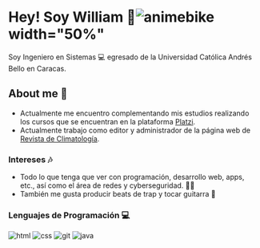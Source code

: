 # Hey! Soy William 💙![animebike](https://user-images.githubusercontent.com/125997854/222005432-801c530b-edac-47b3-a393-053bde5fee9e.gif) width="50%"

Soy Ingeniero en Sistemas 💻 egresado de la Universidad Católica Andrés Bello en Caracas.

## About me 🐻
* Actualmente me encuentro complementando mis estudios realizando los cursos que se encuentran en la plataforma [Platzi](https://platzi.com/home "Platzi").
* Actualmente trabajo como editor y administrador de la página web de [Revista de Climatología](https://rclimatol.eu/ "Revista de Climatología").

### Intereses 🎶
* Todo lo que tenga que ver con programación, desarrollo web, apps, etc., así como el área de redes y cyberseguridad. 🕵️‍♀️
* También me gusta producir beats de trap y tocar guitarra 🎸

### Lenguajes de Programación 💻
![html](https://user-images.githubusercontent.com/125997854/222005480-7bd13ed3-1ec5-4f6e-a14c-b653973b1940.png) ![css](https://user-images.githubusercontent.com/125997854/222005536-b956d47a-8c99-432e-ac9d-d2d61accf2ac.png) ![git](https://user-images.githubusercontent.com/125997854/222005558-49fdc365-e66b-4c52-87fd-1819c93de8d7.png) ![java](https://user-images.githubusercontent.com/125997854/222005584-ab97e2ea-6c4d-4a61-ac45-c44c81bd84bd.png)

